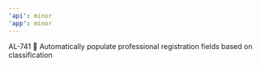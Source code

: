 ```yaml
---
'api': minor
'app': minor
---
```


AL-741 🔴 Automatically populate professional registration fields based on classification
